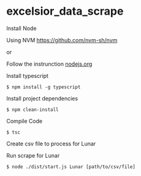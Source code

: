 # excelsior_data_scrape

Install Node

Using NVM
https://github.com/nvm-sh/nvm

or

Follow the instrunction [nodejs.org](nodejs.org)

Install typescript
```shell
$ npm install -g typescript
```

Install project dependencies
```shell
$ npm clean-install
```

Compile Code
```shell
$ tsc
```

Create csv file to process for Lunar

Run scrape for Lunar
```shell
$ node ./dist/start.js Lunar [path/to/csv/file]
```
